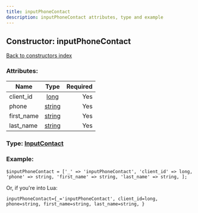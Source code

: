 ```yaml
---
title: inputPhoneContact
description: inputPhoneContact attributes, type and example
---
```

## Constructor: inputPhoneContact  
[Back to constructors index](index.md)



### Attributes:

| Name     |    Type       | Required |
|----------|:-------------:|---------:|
|client\_id|[long](../types/long.md) | Yes|
|phone|[string](../types/string.md) | Yes|
|first\_name|[string](../types/string.md) | Yes|
|last\_name|[string](../types/string.md) | Yes|



### Type: [InputContact](../types/InputContact.md)


### Example:

```
$inputPhoneContact = ['_' => 'inputPhoneContact', 'client_id' => long, 'phone' => string, 'first_name' => string, 'last_name' => string, ];
```  

Or, if you're into Lua:  


```
inputPhoneContact={_='inputPhoneContact', client_id=long, phone=string, first_name=string, last_name=string, }

```


